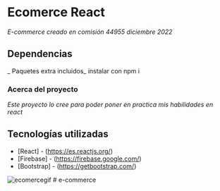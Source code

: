 # Ecomerce React

_E-commerce creado en comisión 44955 diciembre 2022_

## Dependencias

_ Paquetes extra incluidos_
instalar con npm i


### Acerca del proyecto

_Este proyecto lo cree para poder poner en practica mis habilidades en react_

## Tecnologías utilizadas

* [React] - (https://es.reactjs.org/)
* [Firebase] - (https://firebase.google.com/)
* [Bootstrap] - (https://getbootstrap.com/)

![ecomercegif](https://user-images.githubusercontent.com/110502461/208735984-5333718a-88bc-4532-a8ab-1ddc9c58c05d.gif)
#   e - c o m m e r c e  
 